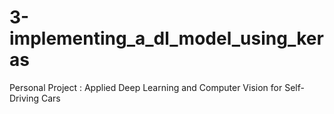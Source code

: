 # 3-implementing_a_dl_model_using_keras
 Personal Project : Applied Deep Learning and Computer Vision for Self-Driving Cars
